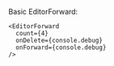 Basic EditorForward:

```
<EditorForward
  count={4}
  onDelete={console.debug}
  onForward={console.debug}
/>
```
